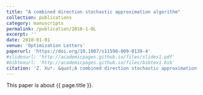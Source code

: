 ```yaml
---
title: "A combined direction stochastic approximation algorithm"
collection: publications
category: manuscripts
permalink: /publication/2010-1-OL
excerpt: ''
date: 2010-01-01
venue: 'Optimization Letters'
paperurl: 'https://doi.org/10.1007/s11590-009-0139-4'
#slidesurl: 'http://academicpages.github.io/files/slides1.pdf'
#bibtexurl: 'http://academicpages.github.io/files/bibtex1.bib'
citation: 'Z. Xu*. &quot;A combined direction stochastic approximation algorithm.&quot; <i>Optimization Letters</i>. 4(1):117-129, 2010. https://doi.org/10.1007/s11590-009-0139-4'
---
```


This paper is about {{ page.title }}.
